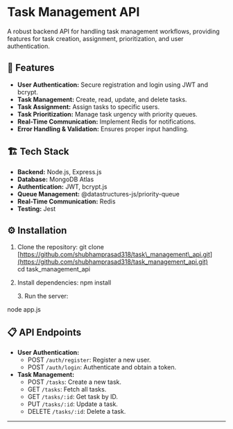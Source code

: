 # **Task Management API**

A robust backend API for handling task management workflows, providing features for task creation, assignment, prioritization, and user authentication.

## **🚀 Features**

* **User Authentication:** Secure registration and login using JWT and bcrypt.  
* **Task Management:** Create, read, update, and delete tasks.  
* **Task Assignment:** Assign tasks to specific users.  
* **Task Prioritization:** Manage task urgency with priority queues.  
* **Real-Time Communication:** Implement Redis for notifications.  
* **Error Handling & Validation:** Ensures proper input handling.

## **🏗️ Tech Stack**

* **Backend:** Node.js, Express.js  
* **Database:** MongoDB Atlas  
* **Authentication:** JWT, bcrypt.js  
* **Queue Management:** @datastructures-js/priority-queue  
* **Real-Time Communication:** Redis  
* **Testing:** Jest

## **⚙️ Installation**

1. Clone the repository: git clone [https://github.com/shubhamprasad318/task\_management\_api.git](https://github.com/shubhamprasad318/task_management_api.git)  
   cd task\_management\_api  
2. Install dependencies: npm install

     3\.   Run the server:

node app.js

## **📋 API Endpoints**

* **User Authentication:**  
  * POST `/auth/register`: Register a new user.  
  * POST `/auth/login`: Authenticate and obtain a token.  
* **Task Management:**  
  * POST `/tasks`: Create a new task.  
  * GET `/tasks`: Fetch all tasks.  
  * GET `/tasks/:id`: Get task by ID.  
  * PUT `/tasks/:id`: Update a task.  
  * DELETE `/tasks/:id`: Delete a task.

---

